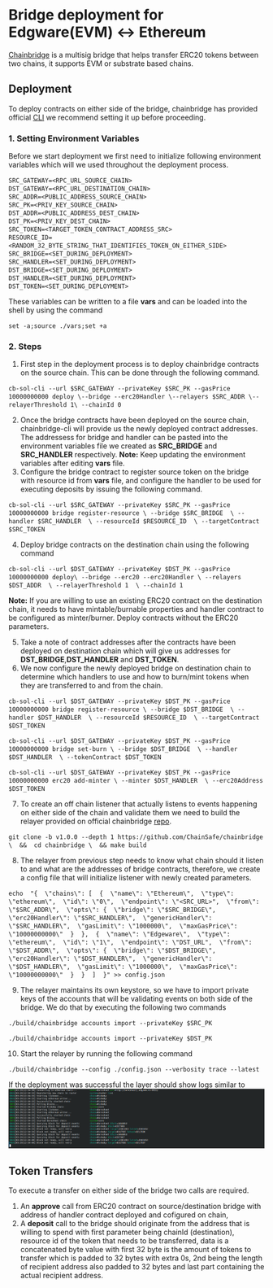 # Bridge deployment for Edgware(EVM) <-> Ethereum
[Chainbridge](https://github.com/ChainSafe/ChainBridge) is a multisig bridge that helps transfer ERC20 tokens between two chains, it supports EVM or substrate based chains.
## Deployment
To deploy contracts on either side of the bridge, chainbridge has provided official [CLI](https://github.com/ChainSafe/chainbridge-deploy) we recommend setting it up before proceeding.

### 1. Setting Environment Variables
Before we start deployment we first need to initialize following environment variables which will we used throughout the deployment process.
```console
SRC_GATEWAY=<RPC_URL_SOURCE_CHAIN>
DST_GATEWAY=<RPC_URL_DESTINATION_CHAIN>
SRC_ADDR=<PUBLIC_ADDRESS_SOURCE_CHAIN>
SRC_PK=<PRIV_KEY_SOURCE_CHAIN>
DST_ADDR=<PUBLIC_ADDRESS_DEST_CHAIN>
DST_PK=<PRIV_KEY_DEST_CHAIN>
SRC_TOKEN=<TARGET_TOKEN_CONTRACT_ADDRESS_SRC>
RESOURCE_ID=<RANDOM_32_BYTE_STRING_THAT_IDENTIFIES_TOKEN_ON_EITHER_SIDE>
SRC_BRIDGE=<SET_DURING_DEPLOYMENT>
SRC_HANDLER=<SET_DURING_DEPLOYMENT>
DST_BRIDGE=<SET_DURING_DEPLOYMENT>
DST_HANDLER=<SET_DURING_DEPLOYMENT>
DST_TOKEN=<SET_DURING_DEPLOYMENT>
```
These variables can be written to a file **vars** and can be loaded into the shell by using the command 
```console
set -a;source ./vars;set +a
``` 

### 2. Steps

1. First step in the deployment process is to deploy chainbridge contracts on the source chain. This can be done through the following command.
```console
cb-sol-cli --url $SRC_GATEWAY --privateKey $SRC_PK --gasPrice 10000000000 deploy \--bridge --erc20Handler \--relayers $SRC_ADDR \--relayerThreshold 1\ --chainId 0
```
2. Once the bridge contracts have been deployed on the source chain, chainbridge-cli will provide us the newly deployed contract addresses. The addressess for bridge and handler can be pasted into the environment variables file we created as **SRC_BRIDGE** and **SRC_HANDLER** respectively.
**Note:** Keep updating the environment variables after editing **vars** file.
3. Configure the bridge contract to register source token on the bridge with resource id from **vars** file, and configure the handler to be used for executing deposits by issuing the following command.
```console
cb-sol-cli --url $SRC_GATEWAY --privateKey $SRC_PK --gasPrice 10000000000 bridge register-resource \ --bridge $SRC_BRIDGE  \ --handler $SRC_HANDLER  \ --resourceId $RESOURCE_ID  \ --targetContract $SRC_TOKEN
```
4. Deploy bridge contracts on the destination chain using the following command
```console
cb-sol-cli --url $DST_GATEWAY --privateKey $DST_PK --gasPrice 10000000000 deploy\ --bridge --erc20 --erc20Handler \ --relayers $DST_ADDR  \ --relayerThreshold 1  \ --chainId 1
```
**Note:** If you are willing to use an existing ERC20 contract on the destination chain, it needs to have mintable/burnable properties and handler contract to be configured as minter/burner. Deploy contracts without the ERC20 parameters.

5. Take a note of contract addresses after the contracts have been deployed on destination chain which will give us addresses for **DST_BRIDGE**,**DST_HANDLER** and **DST_TOKEN**.
6. We now configure the newly deployed bridge on destination chain to determine which handlers to use and how to burn/mint tokens when they are transferred to and from the chain.
```console
cb-sol-cli --url $DST_GATEWAY --privateKey $DST_PK --gasPrice 10000000000 bridge register-resource \ --bridge $DST_BRIDGE  \ --handler $DST_HANDLER  \ --resourceId $RESOURCE_ID  \ --targetContract $DST_TOKEN
```
```console
cb-sol-cli --url $DST_GATEWAY --privateKey $DST_PK --gasPrice 10000000000 bridge set-burn \ --bridge $DST_BRIDGE  \ --handler $DST_HANDLER  \ --tokenContract $DST_TOKEN
```
```console
cb-sol-cli --url $DST_GATEWAY --privateKey $DST_PK --gasPrice 10000000000 erc20 add-minter \ --minter $DST_HANDLER  \ --erc20Address $DST_TOKEN
```
7. To create an off chain listener that actually listens to events happening on either side of the chain and validate them we need to build the relayer provided on official chainbridge [repo](https://github.com/ChainSafe/chainbridge).
```console
git clone -b v1.0.0 --depth 1 https://github.com/ChainSafe/chainbridge \  &&  cd chainbridge \  && make build
```
8. The relayer from previous step needs to know what chain should it listen to and what are the addresses of bridge contracts, therefore, we create a config file that will initialize listener with newly created parameters.  
```console
echo  "{  \"chains\": [  {  \"name\": \"Ethereum\",  \"type\": \"ethereum\",  \"id\": \"0\",  \"endpoint\": \"<SRC_URL>",  \"from\": \"$SRC_ADDR\",  \"opts\": {  \"bridge\": \"$SRC_BRIDGE\",  \"erc20Handler\": \"$SRC_HANDLER\",  \"genericHandler\": \"$SRC_HANDLER\",  \"gasLimit\": \"1000000\",  \"maxGasPrice\": \"10000000000\"  }  },  {  \"name\": \"Edgeware\",  \"type\": \"ethereum\",  \"id\": \"1\",  \"endpoint\": \"DST_URL",  \"from\": \"$DST_ADDR\",  \"opts\": {  \"bridge\": \"$DST_BRIDGE\",  \"erc20Handler\": \"$DST_HANDLER\",  \"genericHandler\": \"$DST_HANDLER\",  \"gasLimit\": \"1000000\",  \"maxGasPrice\": \"10000000000\"  }  }  ]  }" >> config.json
```
9. The relayer maintains its own keystore, so we have to import private keys of the accounts that will be validating events on both side of the bridge. We do that by executing the following two commands
```console
./build/chainbridge accounts import --privateKey $SRC_PK
```
```console
./build/chainbridge accounts import --privateKey $DST_PK
```
10. Start the relayer by running the following command
```console
./build/chainbridge --config ./config.json --verbosity trace --latest
```
If the deployment was successful the layer should show logs similar to
![plot](./bridge.png)


## Token Transfers

To execute a transfer on either side of the bridge two calls are required.
1. An **approve** call from ERC20 contract on source/destination bridge with address of handler contract deployed and cofigured on chain,
2. A **deposit** call to the bridge should originate from the address that is willing to spend with first parameter being chainId (destination), resource id of the token that needs to be transferred, data is a concatenated byte value with first 32 byte is the amount of tokens to transfer which is padded to 32 bytes with extra 0s, 2nd being the length of recipient address also padded to 32 bytes and last part containing the actual recipient address.
